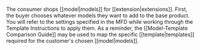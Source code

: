 The consumer shops [[model|models]] for [[extension|extensions]]. First, the buyer chooses whatever models they want to add to the base product. You will refer to the settings specified in the MFD while working through the Template Instructions to apply them. As a reminder, the [[Model-Template Comparison Guide]] may be used to map the specific [[template|templates]] required for the customer's chosen [[model|models]].